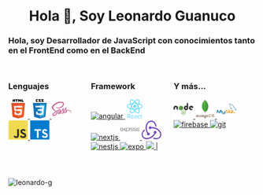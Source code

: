 <h1 align="center">Hola 👋, Soy Leonardo Guanuco</h1>
<h3>Hola, soy Desarrollador de JavaScript con conocimientos tanto en el FrontEnd como en el BackEnd</h3>


<div style="display: flex; margin-top: 30px">
    <div style="flex: 1;">
        <h3>Lenguajes</h3>
        <p>
            <!-- HTML  -->
            <a href="https://www.w3.org/html/" target="_blank" rel="noreferrer">
                <img src="https://raw.githubusercontent.com/devicons/devicon/master/icons/html5/html5-original-wordmark.svg" alt="html5" width="40" height="40"/>
            </a>
            <!-- CSS -->
            <a href="https://www.w3schools.com/css/" target="_blank" rel="noreferrer"> 
                <img src="https://raw.githubusercontent.com/devicons/devicon/master/icons/css3/css3-original-wordmark.svg" alt="css3" width="40" height="40"/> 
            </a> 
            <!-- SASS -->
            <a href="https://sass-lang.com" target="_blank" rel="noreferrer">
                <img src="https://raw.githubusercontent.com/devicons/devicon/master/icons/sass/sass-original.svg" alt="sass" width="40" height="40"/>
            </a>
            <!-- JAVASCRIPT -->
            <a href="https://developer.mozilla.org/en-US/docs/Web/JavaScript" target="_blank" rel="noreferrer">
                <img src="https://raw.githubusercontent.com/devicons/devicon/master/icons/javascript/javascript-original.svg" alt="javascript" width="40" height="40"/>
            </a>
            <!-- TYPESCRIPT -->
            <a href="https://www.typescriptlang.org/" target="_blank" rel="noreferrer">
                <img src="https://raw.githubusercontent.com/devicons/devicon/master/icons/typescript/typescript-original.svg" alt="typescript" width="40" height="40"/>
            </a>
        </p>
    </div>
    <div style="flex: 1;">
        <h3>Framework</h3>
        <p flex="center">
            <!-- ANGULAR -->
            <a href="https://angular.io" target="_blank" rel="noreferrer"> 
                <img src="https://angular.io/assets/images/logos/angular/angular.svg" alt="angular" width="40" height="40"/> 
            </a>
            <!-- REACT.JS -->
            <a href="https://reactjs.org/" target="_blank" rel="noreferrer">
                <img src="https://raw.githubusercontent.com/devicons/devicon/master/icons/react/react-original-wordmark.svg" alt="react" width="40" height="40"/>
            </a>
            <!-- NEXT.JS -->
            <a href="https://nextjs.org/" target="_blank" rel="noreferrer">
                <img src="https://cdn.worldvectorlogo.com/logos/nextjs-2.svg" alt="nextjs" width="40" height="40"/>
            </a>
            <!-- EXPRESS -->
            <a href="https://expressjs.com" target="_blank" rel="noreferrer"> 
                <img src="https://raw.githubusercontent.com/devicons/devicon/master/icons/express/express-original-wordmark.svg" alt="express" width="40" height="40"/> 
            </a> 
            <!-- REDUX -->
            <a href="https://redux.js.org" target="_blank" rel="noreferrer">
                <img src="https://raw.githubusercontent.com/devicons/devicon/master/icons/redux/redux-original.svg" alt="redux" width="40" height="40"/>
            </a>
            <!-- Nestjs -->
            <a href="https://nestjs.com/" target="_blank" rel="noreferrer"> 
                <img src="https://cdn.worldvectorlogo.com/logos/nestjs.svg" alt="nestjs" width="40" height="40"/> 
            </a>
            <a href="https://docs.expo.dev/" target="_blank" rel="noreferrer">
                <img src="https://static.cdnlogo.com/logos/e/67/expo.svg" alt="expo" width="40" height="40">
            </a>
            <a href="https://reactnative.dev/" target="_blank" rel="noreferrer">
                <img src="https://static.cdnlogo.com/logos/r/18/react-native.svg">
            |</a>
        </p>
    </div>
    <div style="flex: 1;">
        <h3>Y más...</h3>
        <p>
            <!-- NODE -->
            <a href="https://nodejs.org" target="_blank" rel="noreferrer">
                <img src="https://raw.githubusercontent.com/devicons/devicon/master/icons/nodejs/nodejs-original-wordmark.svg" alt="nodejs" width="40" height="40"/>
            </a> 
            <!-- MONGODB -->
            <a href="https://www.mongodb.com/" target="_blank" rel="noreferrer">
                <img src="https://raw.githubusercontent.com/devicons/devicon/master/icons/mongodb/mongodb-original-wordmark.svg" alt="mongodb" width="40" height="40"/>
            </a> 
            <!-- MySQL -->
            <a href="https://www.mysql.com/" target="_blank" rel="noreferrer">
                <img src="https://raw.githubusercontent.com/devicons/devicon/master/icons/mysql/mysql-original-wordmark.svg" alt="mysql" width="40" height="40"/>
            </a>
            <!-- FIREBASE -->
            <a href="https://firebase.google.com/" target="_blank" rel="noreferrer"> 
                <img src="https://www.vectorlogo.zone/logos/firebase/firebase-icon.svg" alt="firebase" width="40" height="40"/>
            </a>
            <!-- GIT -->
            <a href="https://git-scm.com/" target="_blank" rel="noreferrer">
                <img src="https://www.vectorlogo.zone/logos/git-scm/git-scm-icon.svg" alt="git" width="40" height="40"/>
            </a>
        </p>
    </div>
</div>


<p style="margin-top: 40px;">
    <img align="center" src="https://github-readme-stats.vercel.app/api/top-langs?username=leonardo-g&show_icons=true&locale=en&layout=compact" alt="leonardo-g" />
</p>
